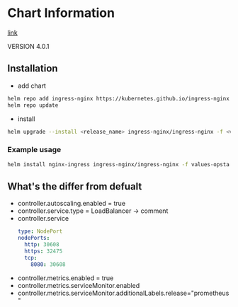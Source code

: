 # Chart Information

[link](https://github.com/kubernetes/ingress-nginx/tree/main/charts/ingress-nginx)

VERSION 4.0.1

## Installation 

- add chart

```bash
helm repo add ingress-nginx https://kubernetes.github.io/ingress-nginx
helm repo update
```

- install 

```bash
helm upgrade --install <release_name> ingress-nginx/ingress-nginx -f <values_file.yaml> -n <namespace> --version <VERSION>
```

### Example usage

```bash
helm install nginx-ingress ingress-nginx/ingress-nginx -f values-opsta.yaml -n kube-system --version 4.0.1
```

## What's the differ from defualt

- controller.autoscaling.enabled = true
- controller.service.type = LoadBalancer -> comment
- controller.service
  ```yaml
  type: NodePort
  nodePorts:
    http: 30608
    https: 32475
    tcp:
      8080: 30608
  ```
- controller.metrics.enabled = true
- controller.metrics.serviceMonitor.enabled
- controller.metrics.serviceMonitor.additionalLabels.release="prometheus"
